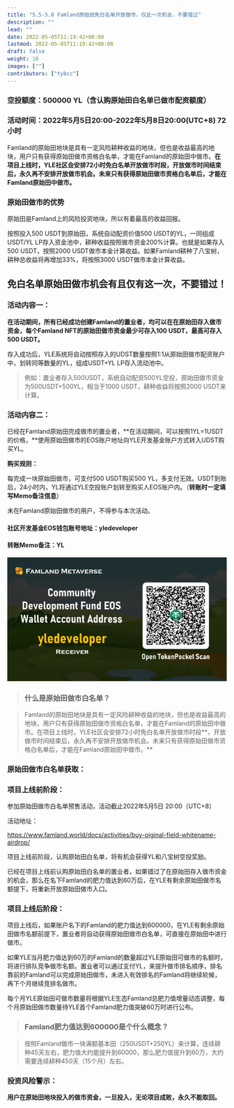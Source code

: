 ```yaml
---
title: "5.5-5.8 Famland原始田免白名单开放做市，仅此一次机会，不要错过"
description: ""
lead: ""
date: 2022-05-05T11:19:42+08:00
lastmod: 2022-05-05T11:19:42+08:00
draft: false
weight: 10
images: [""]
contributors: ["tybcc"]
---
```

### **空投额度：500000 YL（含认购原始田白名单已做市配资额度）**

### **活动时间：2022年5月5日20:00-2022年5月8日20:00(UTC+8)  72小时**



Famland的原始田地块是具有一定风险耕种收益的地块，但也是收益最高的地块，用户只有获得原始田做市资格白名单，才能在Famland的原始田中做市。**在项目上线时，YLE社区会安排72小时免白名单开放做市时段，开放做市时间结束后，永久再不安排开放做市机会。未来只有获得原始田做市资格白名单后，才能在Famland原始田中做市。**



### **原始田做市的优势**

原始田是Famland上的风险投资地块，所以有着最高的收益回报。

按照投入500 USDT到原始田，系统自动配资价值500 USDT的YL，一同组成USDT/YL  LP存入资金池中，耕种收益按照做市资金200%计算。也就是如果存入500 USDT，按照2000 USDT做市本金计算收益。如果Famland耕种了八宝树，耕种总收益将再增加33%，将按照3000 USDT做市本金计算收益。



## 免白名单原始田做市机会有且仅有这一次，不要错过！



### **活动内容一：**

**在活动期间，所有已经成功创建Famland的置业者，均可以在在原始田存入做市资金，每个Famland NFT的原始田做市资金最少可存入100 USDT，最高可存入500 USDT。**

存入成功后，YLE系统将自动按照存入的UDST数量按照1:1从原始田做市配资账户中，划转同等数量的YL，组成USDT+YL LP存入流动池中。

>例如：置业者存入500USDT，系统自动配资500YL空投，原始田做市资金为500USDT+500YL，相当于1000 USDT，耕种收益将按照2000 USDT来计算。



### 活动内容二：

已经在Famland原始田完成做市的置业者，**在活动期间，可以按照1YL=1USDT的价格，**使用原始田做市的EOS账户地址向YLE开发基金账户方式转入UDST购买YL。

**购买规则：**

每完成一块原始田做市，可支付500 USDT购买500 YL，多支付无效。USDT到账后，24小时内，YL将通过YLE空投账户划转至购买人EOS账户内。（**转账时一定填写Memo备注信息**）

未在Famland原始田做市的用户，不得参与本次活动。

#### 社区开发基金EOS钱包账号地址：yledeveloper

#### 转账Memo备注：YL

![Untitled](3_hua1106b70d6347057640c4a873a910c84_245103_700x0_resize_box_3.png)



>### **什么是原始田做市白名单？**

>Famland的原始田地块是具有一定风险耕种收益的地块，但也是收益最高的地块，用户只有获得原始田做市资格白名单，才能在Famland的原始田中做市。在项目上线时，YLE社区会安排72小时免白名单开放做市时段**，开放做市时间结束后，永久再不安排开放做市机会。未来只有获得原始田做市资格白名单后，才能在Famland原始田中做市。**



### **原始田做市白名单获取：**

### **项目上线前阶段：**

参加原始田做市白名单预售活动，活动截止2022年5月5日 20:00（UTC+8）

活动地址：

https://www.famland.world/docs/activities/buy-oiginal-field-whitename-airdrop/

项目上线前阶段，认购原始田白名单，将有机会获得YL和八宝树空投奖励。

已经在项目上线前认购原始田白名单的置业者，如果错过了在原始田存入做市资金的机会，那么在名下Famland的肥力值达到60万后，在YLE有剩余原始田做市名额提下，将重新开放原始田做市入口。



### **项目上线后阶段：**

项目上线后，如果账户名下的Famland的肥力值达到600000，在YLE有剩余原始田做市名额前提下，置业者将自动获得原始田做市白名单，可直接在原始田中进行做市。

如果YLE当月肥力值达到60万的Famland的数量超过YLE原始田可做市的名额时，将进行排队竞争做市名额。置业者可以通过支付YL，来提升做市排名顺序，排名靠前的Famland可以完成原始田做市，未进入有效排名的Famland将继续轮候，再下个月继续竞排名做市。

每个月YLE原始田可做市数量将根据YLE生态Famland总肥力值增量动态调整，每个月原始田做市数量待YLE首个Famland肥力值突破60万时进行公布。



>### **Famland肥力值达到600000是个什么概念？**

>按照Famland做市一块满额基本田（250USDT+250YL）来计算，连续耕种45天左右，肥力值大约能提升到60000，那么肥力值提升到60万，大约需要连续耕种450天（15个月）左右。



### **投资风险警示：**

**用户在原始田地块投入的做市资金，一旦投入，无论项目成败，永久不能取回。**

